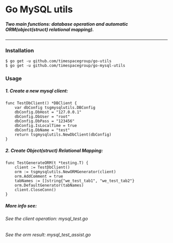 # Go MySQL utils

##### Two main functions: database operation and automatic ORM(object(struct) relational mapping).

---------------------------------------
### Installation
```
$ go get -u github.com/timespacegroup/go-utils
$ go get -u github.com/timespacegroup/go-mysql-utils
```
### Usage

##### 1. Create a new mysql client:
```
func TestDbClient() *DBClient {
	var dbConfig tsgmysqlutils.DBConfig
	dbConfig.DbHost = "127.0.0.1"
	dbConfig.DbUser = "root"
	dbConfig.DbPass = "123456"
	dbConfig.IsLocalTime = true
	dbConfig.DbName = "test"
	return tsgmysqlutils.NewDbClient(dbConfig)
}
```
##### 2. Create Object(struct) Relational Mapping:
```
func TestGenerateORM(t *testing.T) {
	client := TestDbClient()
	orm := tsgmysqlutils.NewORMGenerator(client)
	orm.AddComment = true
	tabNames := []string{"we_test_tab1", "we_test_tab2"}
	orm.DefaultGenerator(tabNames)
	client.CloseConn()
}
```
##### More info see:
###### See the client operation: mysql_test.go
###### See the orm result: mysql_test_assist.go
